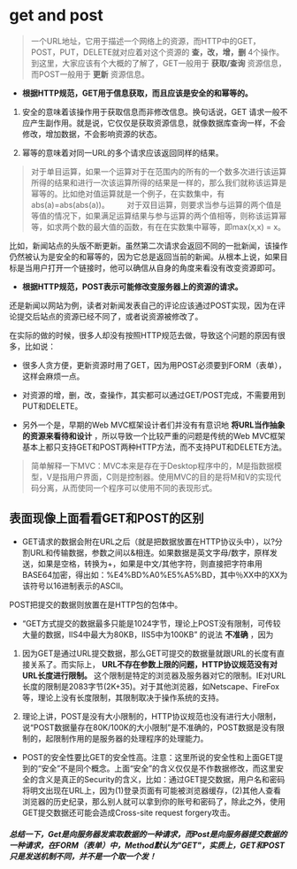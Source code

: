 # get and post
> 一个URL地址，它用于描述一个网络上的资源，而HTTP中的GET，POST，PUT，DELETE就对应着对这个资源的 **查，改，增，删** 4个操作。到这里，大家应该有个大概的了解了，GET一般用于 **获取/查询** 资源信息，而POST一般用于 **更新** 资源信息。

* **根据HTTP规范，GET用于信息获取，而且应该是安全的和幂等的。**
 1. 安全的意味着该操作用于获取信息而非修改信息。换句话说，GET 请求一般不应产生副作用。就是说，它仅仅是获取资源信息，就像数据库查询一样，不会修改，增加数据，不会影响资源的状态。

 2. 幂等的意味着对同一URL的多个请求应该返回同样的结果。
> 对于单目运算，如果一个运算对于在范围内的所有的一个数多次进行该运算所得的结果和进行一次该运算所得的结果是一样的，那么我们就称该运算是幂等的。比如绝对值运算就是一个例子，在实数集中，有abs(a)=abs(abs(a))。
　　对于双目运算，则要求当参与运算的两个值是等值的情况下，如果满足运算结果与参与运算的两个值相等，则称该运算幂等，如求两个数的最大值的函数，有在在实数集中幂等，即max(x,x) = x。

比如，新闻站点的头版不断更新。虽然第二次请求会返回不同的一批新闻，该操作仍然被认为是安全的和幂等的，因为它总是返回当前的新闻。从根本上说，如果目标是当用户打开一个链接时，他可以确信从自身的角度来看没有改变资源即可。

* **根据HTTP规范，POST表示可能修改变服务器上的资源的请求。**

 还是新闻以网站为例，读者对新闻发表自己的评论应该通过POST实现，因为在评论提交后站点的资源已经不同了，或者说资源被修改了。

 在实际的做的时候，很多人却没有按照HTTP规范去做，导致这个问题的原因有很多，比如说：

 * 很多人贪方便，更新资源时用了GET，因为用POST必须要到FORM（表单），这样会麻烦一点。

 * 对资源的增，删，改，查操作，其实都可以通过GET/POST完成，不需要用到PUT和DELETE。

 * 另外一个是，早期的Web MVC框架设计者们并没有有意识地 **将URL当作抽象的资源来看待和设计** ，所以导致一个比较严重的问题是传统的Web MVC框架基本上都只支持GET和POST两种HTTP方法，而不支持PUT和DELETE方法。

> 简单解释一下MVC：MVC本来是存在于Desktop程序中的，M是指数据模型，V是指用户界面，C则是控制器。使用MVC的目的是将M和V的实现代码分离，从而使同一个程序可以使用不同的表现形式。


## 表面现像上面看看GET和POST的区别
* GET请求的数据会附在URL之后（就是把数据放置在HTTP协议头中），以?分割URL和传输数据，参数之间以&相连。如果数据是英文字母/数字，原样发送，如果是空格，转换为+，如果是中文/其他字符，则直接把字符串用BASE64加密，得出如：%E4%BD%A0%E5%A5%BD，其中％XX中的XX为该符号以16进制表示的ASCII。

 POST把提交的数据则放置在是HTTP包的包体中。

* “GET方式提交的数据最多只能是1024字节，理论上POST没有限制，可传较大量的数据，IIS4中最大为80KB，IIS5中为100KB” 的说法 **不准确** ，因为
 1. 因为GET是通过URL提交数据，那么GET可提交的数据量就跟URL的长度有直接关系了。而实际上， **URL不存在参数上限的问题，HTTP协议规范没有对URL长度进行限制。** 这个限制是特定的浏览器及服务器对它的限制。IE对URL长度的限制是2083字节(2K+35)。对于其他浏览器，如Netscape、FireFox等，理论上没有长度限制，其限制取决于操作系统的支持。

 2. 理论上讲，POST是没有大小限制的，HTTP协议规范也没有进行大小限制，说“POST数据量存在80K/100K的大小限制”是不准确的，POST数据是没有限制的，起限制作用的是服务器的处理程序的处理能力。

* POST的安全性要比GET的安全性高。注意：这里所说的安全性和上面GET提到的“安全”不是同个概念。上面“安全”的含义仅仅是不作数据修改，而这里安全的含义是真正的Security的含义，比如：通过GET提交数据，用户名和密码将明文出现在URL上，因为(1)登录页面有可能被浏览器缓存，(2)其他人查看浏览器的历史纪录，那么别人就可以拿到你的账号和密码了，除此之外，使用GET提交数据还可能会造成Cross-site request forgery攻击。

##### 总结一下，Get是向服务器发索取数据的一种请求，而Post是向服务器提交数据的一种请求，在FORM（表单）中，Method默认为"GET"，实质上，GET和POST只是发送机制不同，并不是一个取一个发！
